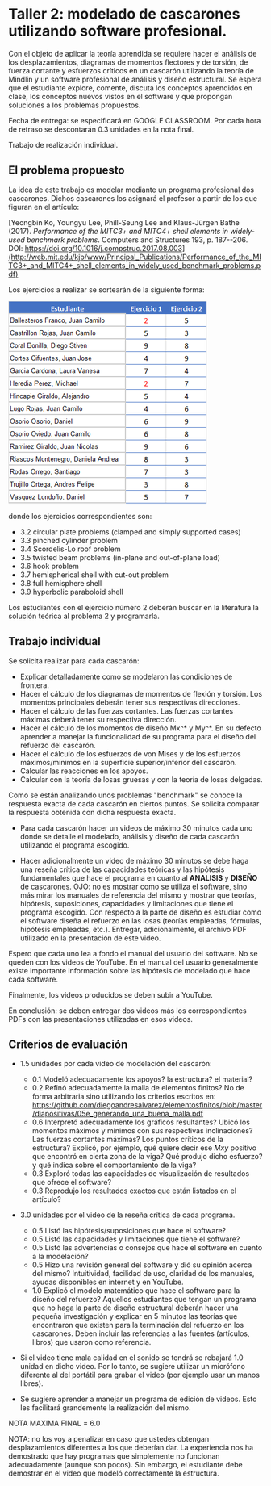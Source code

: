 # Taller 2: modelado de cascarones utilizando software profesional.

Con el objeto de aplicar la teoría aprendida se requiere hacer el análisis de los desplazamientos, diagramas de momentos flectores y de torsión, de fuerza cortante y esfuerzos críticos en un cascarón utilizando la teoría de Mindlin y un software profesional de análisis y diseño estructural. Se espera que el estudiante explore, comente, discuta los conceptos aprendidos en clase, los conceptos nuevos vistos en el software y que propongan soluciones a los problemas propuestos.

Fecha de entrega: se especificará en GOOGLE CLASSROOM. Por cada hora de retraso se descontarán 0.3 unidades en la nota final.

Trabajo de realización individual.

## El problema propuesto
La idea de este trabajo es modelar mediante un programa profesional dos cascarones. Dichos cascarones los asignará el profesor a partir de los que figuran en el artículo:

[Yeongbin Ko, Youngyu Lee, Phill-Seung Lee and Klaus-Jürgen Bathe (2017). *Performance of the MITC3+ and MITC4+ shell elements in widely-used benchmark problems*. Computers and Structures 193, p. 187--206. DOI: https://doi.org/10.1016/j.compstruc.2017.08.003](http://web.mit.edu/kjb/www/Principal_Publications/Performance_of_the_MITC3+_and_MITC4+_shell_elements_in_widely_used_benchmark_problems.pdf)

Los ejercicios a realizar se sortearán de la siguiente forma:

![sorteo_2020a.png](figs/sorteo_2020a.png)

donde los ejercicios correspondientes son:
- 3.2 circular plate problems (clamped and simply supported cases) 
- 3.3 pinched cylinder problem
- 3.4 Scordelis-Lo roof problem
- 3.5 twisted beam problems (in-plane and out-of-plane load)
- 3.6 hook problem 
- 3.7 hemispherical shell with cut-out problem
- 3.8 full hemisphere shell
- 3.9 hyperbolic paraboloid shell

Los estudiantes con el ejercicio número 2 deberán buscar en la literatura la solución teórica al problema 2 y programarla.

## Trabajo individual
Se solicita realizar para cada cascarón:
* Explicar detalladamente como se modelaron las condiciones de frontera.
* Hacer el cálculo de los diagramas de momentos de flexión y torsión. Los momentos principales deberán tener sus respectivas direcciones.
* Hacer el cálculo de las fuerzas cortantes. Las fuerzas cortantes máximas deberá tener su respectiva dirección.
* Hacer el cálculo de los momentos de diseño Mx^* y My^*. En su defecto aprender a manejar la funcionalidad de su programa para el diseño del refuerzo del cascarón.
* Hacer el cálculo de los esfuerzos de von Mises y de los esfuerzos máximos/mínimos en la superficie superior/inferior del cascarón.
* Calcular las reacciones en los apoyos.
* Calcular con la teoría de losas gruesas y con la teoría de losas delgadas.


Como se están analizando unos problemas "benchmark" se conoce la respuesta exacta de cada cascarón en ciertos puntos. Se solicita comparar la respuesta obtenida con dicha respuesta exacta.

* Para cada cascarón hacer un videos de máximo 30 minutos cada uno donde se detalle el modelado, análisis y diseño de cada cascarón utilizando el programa escogido.

* Hacer adicionalmente un video de máximo 30 minutos se debe haga una reseña crítica de las capacidades teóricas y las hipótesis fundamentales que hace el programa en cuanto al **ANALISIS** y **DISEÑO** de cascarones. OJO: no es mostrar como se utiliza el software, sino más mirar los manuales de referencia del mismo y mostrar que teorías, hipótesis, suposiciones, capacidades y limitaciones que tiene el programa escogido. Con respecto a la parte de diseño es estudiar como el software diseña el refuerzo en las losas (teorías empleadas, fórmulas, hipótesis empleadas, etc.). Entregar, adicionalmente, el archivo PDF utilizado en la presentación de este video.

Espero que cada uno lea a fondo el manual del usuario del software. No se queden con los videos de YouTube. En el manual del usuario generalmente existe importante información sobre las hipótesis de modelado que hace cada software.

Finalmente, los videos producidos se deben subir a YouTube.

En conclusión: se deben entregar dos videos más los correspondientes PDFs con las presentaciones utilizadas en esos videos.

## Criterios de evaluación
* 1.5 unidades por cada video de modelación del cascarón:
  - 0.1 Modeló adecuadamente los apoyos? la estructura? el material?
  - 0.2 Refinó adecuadamente la malla de elementos finitos? No de forma arbitraria sino utilizando los criterios escritos en: https://github.com/diegoandresalvarez/elementosfinitos/blob/master/diapositivas/05e_generando_una_buena_malla.pdf
  - 0.6 Interpretó adecuadamente los gráficos resultantes? Ubicó los momentos máximos y mínimos con sus respectivas inclinaciones? Las fuerzas cortantes máximas? Los puntos críticos de la estructura? Explicó, por ejemplo, qué quiere decir ese *Mxy* positivo que encontró en cierta zona de la viga? Qué produjo dicho esfuerzo? y qué indica sobre el comportamiento de la viga?
  - 0.3 Exploró todas las capacidades de visualización de resultados que ofrece el software?
  - 0.3 Reprodujo los resultados exactos que están listados en el artículo?

* 3.0 unidades por el video de la reseña crítica de cada programa.
  - 0.5 Listó las hipótesis/suposiciones que hace el software?
  - 0.5 Listó las capacidades y limitaciones que tiene el software?
  - 0.5 Listó las advertencias o consejos que hace el software en cuento a la modelación?
  - 0.5 Hizo una revisión general del software y dió su opinión acerca del mismo? Intuitividad, facilidad de uso, claridad de los manuales, ayudas disponibles en internet y en YouTube.
  - 1.0 Explicó el modelo matemático que hace el software para la diseño del refuerzo? Aquellos estudiantes que tengan un programa que no haga la parte de diseño estructural deberán hacer una pequeña investigación y explicar en 5 minutos las teorías que encontraron que existen para la terminación del refuerzo en los cascarones. Deben incluir las referencias a las fuentes (artículos, libros) que usaron como referencia.

* Si el video tiene mala calidad en el sonido se tendrá se rebajará 1.0 unidad en dicho video. Por lo tanto, se sugiere utilizar un micrófono diferente al del portátil para grabar el video (por ejemplo usar un manos libres).
* Se sugiere aprender a manejar un programa de edición de videos. Esto les facilitará grandemente la realización del mismo.

NOTA MAXIMA FINAL = 6.0

NOTA: no los voy a penalizar en caso que ustedes obtengan desplazamientos diferentes a los que deberían dar. La experiencia nos ha demostrado que hay programas que simplemente no funcionan adecuadamente (aunque son pocos). Sin embargo, el estudiante debe demostrar en el video que modeló correctamente la estructura.